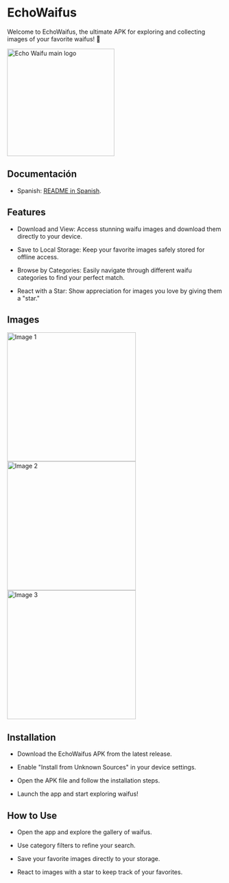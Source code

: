 # EchoWaifus

Welcome
to EchoWaifus, the ultimate APK for exploring and collecting images of your favorite waifus! 🎉

<img src="https://github.com/user-attachments/assets/c1168e67-aed2-438b-8b0b-606d21744c0e" alt="Echo Waifu main logo" height="250">

## Documentación
- Spanish: [README in Spanish](./README-es.md).

## Features
- Download and View: Access stunning waifu images and download them directly to your device.

- Save to Local Storage: Keep your favorite images safely stored for offline access.

- Browse by Categories: Easily navigate through different waifu categories to find your perfect match.

- React with a Star: Show appreciation for images you love by giving them a "star."

## Images
<img src="https://github.com/user-attachments/assets/0d85e12b-f6e6-436e-8c02-e7869545db17" alt="Image 1" height="300">
<img src="https://github.com/user-attachments/assets/e464f918-6787-43b8-9511-574b3887c1cb" alt="Image 2" height="300">
<img src="https://github.com/user-attachments/assets/70b7a14e-a95e-407e-9539-379fb6224309" alt="Image 3" height="300">


## Installation
- Download the EchoWaifus APK from the latest release.

- Enable "Install from Unknown Sources" in your device settings.

- Open the APK file and follow the installation steps.

- Launch the app and start exploring waifus!

## How to Use
- Open the app and explore the gallery of waifus.

- Use category filters to refine your search.

- Save your favorite images directly to your storage.

- React to images with a star to keep track of your favorites.
